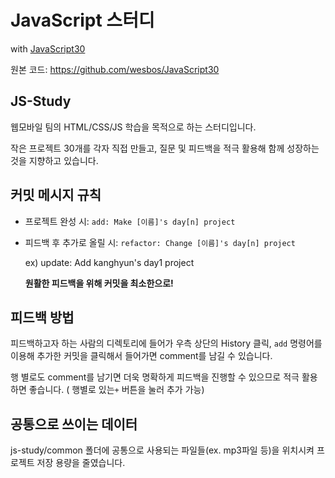 # JavaScript 스터디

with [JavaScript30](https://javascript30.com/)

원본 코드: https://github.com/wesbos/JavaScript30



## JS-Study

웹모바일 팀의 HTML/CSS/JS 학습을 목적으로 하는 스터디입니다.

작은 프로젝트 30개를 각자 직접 만들고, 질문 및 피드백을 적극 활용해 함께 성장하는 것을 지향하고 있습니다.



## 커밋 메시지 규칙

- 프로젝트 완성 시: `add: Make [이름]'s day[n] project`

- 피드백 후 추가로 올릴 시: `refactor: Change [이름]'s day[n] project`

  ex) update: Add kanghyun's day1 project

  **원활한 피드백을 위해 커밋을 최소한으로!**



## 피드백 방법

피드백하고자 하는 사람의 디렉토리에 들어가 우측 상단의 History 클릭, `add` 명령어를 이용해 추가한 커밋을 클릭해서 들어가면 comment를 남길 수 있습니다.

행 별로도 comment를 남기면 더욱 명확하게 피드백을 진행할 수 있으므로 적극 활용하면 좋습니다. ( 행별로 있는`+` 버튼을 눌러 추가 가능)



## 공통으로 쓰이는 데이터

js-study/common 폴더에 공통으로 사용되는 파일들(ex. mp3파일 등)을 위치시켜 프로젝트 저장 용량을 줄였습니다.
